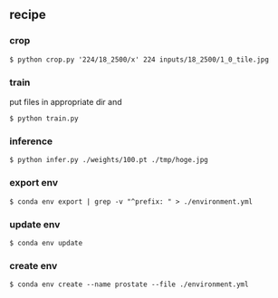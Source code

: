 ## recipe

### crop

```
$ python crop.py '224/18_2500/x' 224 inputs/18_2500/1_0_tile.jpg
```

### train

put files in appropriate dir and

```
$ python train.py
```

### inference

```
$ python infer.py ./weights/100.pt ./tmp/hoge.jpg
```

### export env

```
$ conda env export | grep -v "^prefix: " > ./environment.yml
```

### update env

```
$ conda env update
```

### create env

```
$ conda env create --name prostate --file ./environment.yml
```

